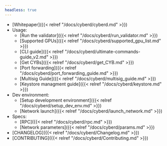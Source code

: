 ```yaml
---
headless: true
---
```

- [Whitepaper]({{< relref "/docs/cyberd/cyberd.md" >}})
- Usage:
  - [Run the validator]({{< relref "/docs/cyberd/run_validator.md" >}})
  - [Supported GPUs]({{< relref "/docs/cyberd/supported_gpu_list.md" >}})
  - [CLI guide]({{< relref "/docs/cyberd/ultimate-commands-guide_v2.md" >}})
  - [Get CYBs]({{< relref "/docs/cyberd/get_CYB.md" >}})
  - [Port forwarding]({{< relref "/docs/cyberd/port_forwarding_guide.md" >}})
  - [Multisig Guide]({{< relref "/docs/cyberd/multisig_guide.md" >}})
  - [Keystore managment guide]({{< relref "/docs/cyberd/keystore.md" >}})
- Dev environment:
  - [Setup development environment]({{< relref "/docs/cyberd/setup_dev_env.md" >}})
  - [Network launch]({{< relref "/docs/cyberd/launch_network.md" >}})
- Specs:
  - [RPC]({{< relref "/docs/cyberd/rpc.md" >}})
  - [Network parameters]({{< relref "/docs/cyberd/params.md" >}})
- [CHANGELOG]({{< relref "/docs/cyberd/Changelog.md" >}})
- [CONTRIBUTING]({{< relref "/docs/cyberd/Contributing.md" >}})
